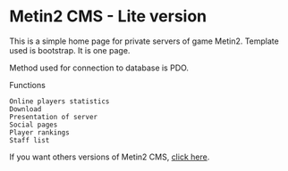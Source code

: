 Metin2 CMS - Lite version
============================
This is a simple home page for private servers of game Metin2. 
Template used is bootstrap. It is one page.

Method used for connection to database is PDO.

Functions
```Register
Online players statistics
Download
Presentation of server
Social pages
Player rankings
Staff list
```

If you want others versions of Metin2 CMS, [click here](http://metin2cms.cf/).
